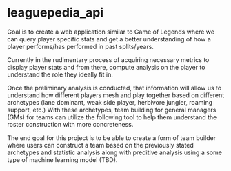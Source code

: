 # leaguepedia_api

Goal is to create a web application similar to Game of Legends where we can query player specific stats and get a better understanding of how a player performs/has performed in past splits/years.

Currently in the rudimentary process of acquiring necessary metrics to display player stats and from there, compute analysis on the player to understand the role they ideally fit in. 

Once the preliminary analysis is conducted, that information will allow us to understand how different players mesh and play together based on different archetypes (lane dominant, weak side player, herbivore jungler, roaming support, etc.) With these archetypes, team building for general managers (GMs) for teams can utilize the following tool to help them understand the roster construction with more concreteness.

The end goal for this project is to be able to create a form of team builder where users can construct a team based on the previously stated archetypes and statistic analysis along with preditive analysis using a some type of machine learning model (TBD).
